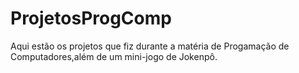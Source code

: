 # ProjetosProgComp
Aqui estão os projetos que fiz durante a matéria de Progamação de Computadores,além de um mini-jogo de Jokenpô.

